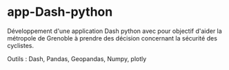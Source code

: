 # app-Dash-python

Développement d'une application Dash python avec pour objectif d'aider la métropole de Grenoble à prendre des décision concernant la sécurité des cyclistes. 

Outils : Dash, Pandas, Geopandas, Numpy, plotly
